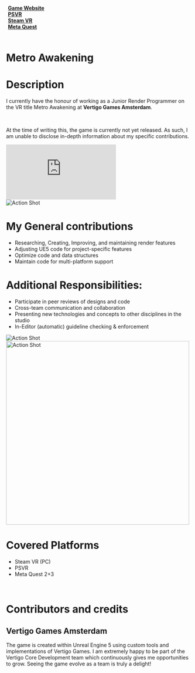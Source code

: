 <style>
    #myFrame { width:100%; height:300px; }
</style>

<script>
    import {FaSteam, FaLink, FaPlaystation} from 'svelte-icons/fa';
    import {IoMdInfinite} from 'svelte-icons/io';
</script>

<div class="flex" style="padding-bottom:20px;">
    <div class="flex pr-5">
        <a href="https://metroawakening.com/" target="_blank" rel="no-referrer">
            <div class="flex items-center LinkWrapper">
                <div>
                <b style="padding-left:5px; padding-right:10px; ">Game Website</b>
                </div>
                <div class="padding-right:20px h-6 ">
                    <FaLink/>
                </div >
            </div>
        </a>
    </div>
    <div class="flex pr-5">
        <a href="https://store.playstation.com/nl-nl/concept/10009509/" target="_blank" rel="no-referrer">
            <div class="flex items-center LinkWrapper">
                <div>
                <b style="padding-left:5px; padding-right:10px; ">PSVR</b>
                </div>
                <div class="padding-right:20px h-6 ">
                    <FaPlaystation/>
                </div >
            </div>
        </a>
    </div>
    <div class="flex pr-5">
        <a href="https://store.steampowered.com/app/2669410/Metro_Awakening/" target="_blank" rel="no-referrer">
            <div class="flex items-center LinkWrapper">
                <div>
                    <b style="padding-left:5px; padding-right:10px; ">Steam VR</b>
                </div>
                <div class="padding-right:20px h-6 ">
                    <FaSteam/>
                </div >
            </div>
        </a>
    </div>
    <div class="flex pr-5">
        <a href="https://www.meta.com/en-gb/experiences/5096918017089406/" target="_blank" rel="no-referrer">
            <div class="flex items-center LinkWrapper">
                <div>
                    <b style="padding-left:5px; padding-right:10px; ">Meta Quest</b>
                </div>
                <div class="padding-right:20px h-6 ">
                    <IoMdInfinite/>
                </div >
            </div>
        </a>
    </div>
</div>


# Metro Awakening

<div id="markdownBody">
    <div class="grid-container grid-centered-container reversed-col-content">
        <div class="w-full">
            <h1 class="title">Description</h1>
            <p>
            I currently have the honour of working as a Junior Render Programmer on the VR title Metro Awakening at <b>Vertigo Games Amsterdam</b>. 
            </p> <br>
            <p>
            At the time of writing this, the game is currently not yet released. As such, I am unable to disclose in-depth information about my specific contributions. 
            </p>
        </div>
        <iframe title="YouTube video player" class="frame" src="https://www.youtube.com/embed/Thrp3a0AltQ?si=Yio6n5XSh8Lky8YW"  frameborder="0" allow="accelerometer; autoplay; clipboard-write; encrypted-media; gyroscope; picture-in-picture; web-share" allowfullscreen></iframe>
        </div>
    <div class="grid-container grid-centered-container">
        <div class="justify-center">
        <img class="rounded-3xl shadow-xl"  src="https://ik.imagekit.io/gillianassi/Projects/Metro%20Awakening%20VR/VG/VGMetroAwakeningBase_Em9sgOodc.png?updatedAt=1709247463258" alt="Action Shot"  width="auto" />
        </div>
        <div class="w-full">
            <h1 class="title">My General contributions</h1>
            <ul class="list-disc marker:text-gPrimaryColor pl-10">
                <li>Researching, Creating, Improving, and maintaining render features</li>
                <li>Adjusting UE5 code for project-specific features</li>
                <li>Optimize code and data structures</li>
                <li>Maintain code for multi-platform support</li>
            </ul>
        </div>
    </div>
    <div class="grid-container grid-centered-container reversed-col-content">
        <div class="w-full">
            <h1 class="title">Additional Responsibilities:</h1>
             <ul class="list-disc marker:text-gPrimaryColor pl-10">
                <li>Participate in peer reviews of designs and code</li>
                <li>Cross-team communication and collaboration</li>
                <li>Presenting new technologies and concepts to other disciplines in the studio</li>
                <li>In-Editor (automatic) guideline checking & enforcement</li>
            </ul>
        </div>
        <div class="justify-center">
            <img class="rounded-3xl shadow-xl" src="https://ik.imagekit.io/gillianassi/Projects/Metro%20Awakening%20VR/VG/VGMetroAwakeningGameplay2_yapg7iX2-.png?updatedAt=1709247993462" alt="Action Shot"  width="auto" />
        </div>
    </div>
    <div class="grid-container grid-centered-container">
        <div class="justify-center">
        <img class="rounded-3xl shadow-xl"  src="https://ik.imagekit.io/gillianassi/Projects/Metro%20Awakening%20VR/VG/VGMetroAwakeningGameplay0_xtGLIFIBK.png?updatedAt=1709247993999" alt="Action Shot"  width="500px" />
        </div>
        <div class="w-full">
            <h1 class="title">Covered Platforms</h1>
            <ul class="list-disc marker:text-gPrimaryColor pl-10">
                <li>Steam VR (PC)</li>
                <li>PSVR</li>
                <li>Meta Quest 2+3</li>
            </ul>
        </div>
    </div>
</div>
<br>

# Contributors and credits
## Vertigo Games Amsterdam

The game is created within Unreal Engine 5 using custom tools and implementations of Vertigo Games. I am extremely happy to be part of the Vertigo Core Development team which continuously gives me opportunities to grow. Seeing the game evolve as a team is truly a delight!